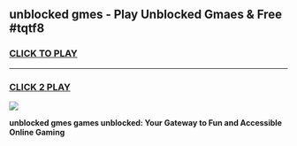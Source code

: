 
## unblocked gmes - Play Unblocked Gmaes & Free #tqtf8
<h3>
<a href="https://news.freeplayer.one?title=unblocked_gmes&ref=03M">CLICK TO PLAY</a></h3>
<hr>

<h3>
<a href="https://news.freeplayer.one?title=unblocked_gmes&ref=03M">CLICK 2 PLAY</a>
  
</h3>

<a href="https://news.freeplayer.one?title=unblocked_gmes&ref=03M"><img src="https://clearcache.store/games.png"></a>


**unblocked gmes games unblocked: Your Gateway to Fun and Accessible Online Gaming**
